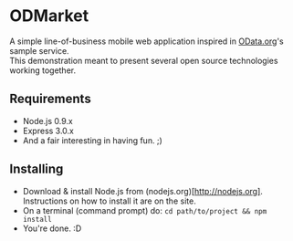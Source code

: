 ODMarket
========

A simple line-of-business mobile web application inspired in [OData.org](http://odata.org)'s sample service.  
This demonstration meant to present several open source technologies working together.

Requirements
------------

* Node.js 0.9.x
* Express 3.0.x
* And a fair interesting in having fun. ;)

Installing
----------

* Download & install Node.js from (nodejs.org)[http://nodejs.org]. Instructions on how to install it are on the site.
* On a terminal (command prompt) do: `cd path/to/project && npm install`
* You're done. :D
